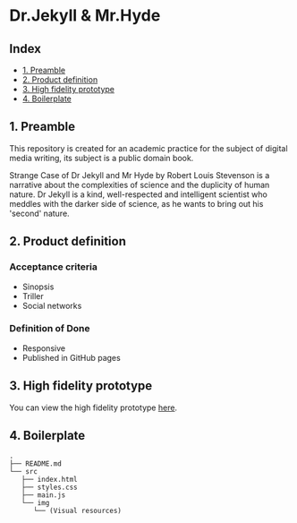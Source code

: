 # Dr.Jekyll & Mr.Hyde

## Index

* [1. Preamble](#1-preamble)
* [2. Product definition](#2-product-definition)
* [3. High fidelity prototype](#3-high-fidelity-prototype)
* [4. Boilerplate](#4-boilerplate)

## 1. Preamble

This repository is created for an academic practice for the subject of digital media writing, its subject is a public domain book. 

Strange Case of Dr Jekyll and Mr Hyde by Robert Louis Stevenson is a narrative about the complexities of science and the duplicity of human nature. Dr Jekyll is a kind, well-respected and intelligent scientist who meddles with the darker side of science, as he wants to bring out his 'second' nature.

## 2. Product definition

### Acceptance criteria

- Sinopsis
- Triller
- Social networks

### Definition of Done

- Responsive
- Published in GitHub pages

## 3. High fidelity prototype

You can view the high fidelity prototype [here](https://www.figma.com/proto/4G7GYv6BDb3jcYJ4Y9APhN/Dr.-Jekyll-and-Mr.-Hyde?node-id=8%3A73&viewport=476%2C107%2C0.125&scaling=scale-down).

## 4. Boilerplate

``` text
.
├── README.md
└── src
   ├── index.html
   ├── styles.css
   ├── main.js
   └── img
      └── (Visual resources)

```